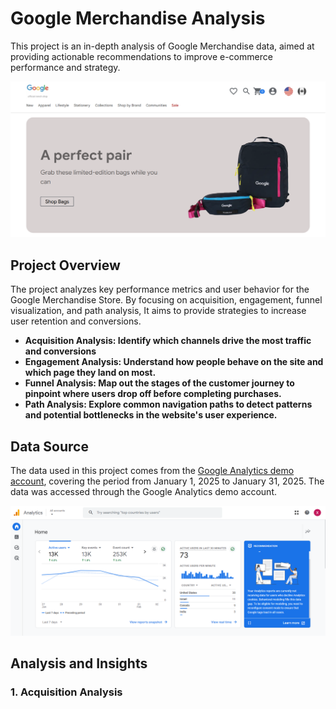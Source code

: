 # Google Merchandise Analysis
This project is an in-depth analysis of Google Merchandise data, aimed at providing actionable recommendations to improve e-commerce performance and strategy.

![Google Merchandise Analysis Overview](https://github.com/Jasonqian123/GoogleMerchAnalysis/blob/main/googlemerch.png?raw=true)

## **Project Overview**
The project analyzes key performance metrics and user behavior for the Google Merchandise Store. By focusing on acquisition, engagement, funnel visualization, and path analysis, It aims to provide strategies to increase user retention and conversions.

- **Acquisition Analysis: Identify which channels drive the most traffic and conversions**
- **Engagement Analysis: Understand how people behave on the site and which page they land on most.**
- **Funnel Analysis: Map out the stages of the customer journey to pinpoint where users drop off before completing purchases.**
- **Path Analysis: Explore common navigation paths to detect patterns and potential bottlenecks in the website's user experience.**

## **Data Source**
The data used in this project comes from the [Google Analytics demo account](https://shop.merch.google/), covering the period from January 1, 2025 to January 31, 2025. The data was accessed through the Google Analytics demo account.

![Google Analytics Home Page](https://github.com/Jasonqian123/GoogleMerchAnalysis/blob/main/homepage.png?raw=true)

## **Analysis and Insights**
### **1. Acquisition Analysis**
